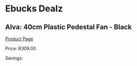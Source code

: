 
# Ebucks Dealz
## Alva: 40cm Plastic Pedestal Fan - Black
[Product Page](https://www.ebucks.com/web/shop/productSelected.do?prodId=1155315010&catId=704982758)

Price: R309.00

Savings: 


	